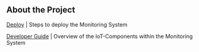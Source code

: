 ## About the Project

[Deploy](Deploy/Deployment.md)                       | Steps to deploy the Monitoring System

[Developer Guide](Deploy/DeveloperGuide.md)          | Overview of the IoT-Components within the Monitoring System 
